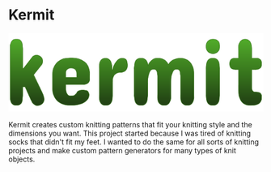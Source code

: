 # Kermit 

![Kermit](/kermit/resources/kermit-logo.png)

Kermit creates custom knitting patterns that fit your knitting style and the dimensions 
you want. This project started because I was tired of knitting socks that didn't fit my feet.
I wanted to do the same for all sorts of knitting projects and make custom pattern generators
for many types of knit objects.
